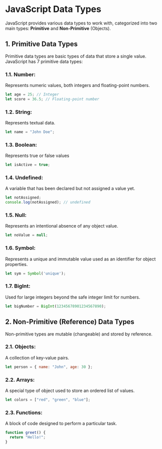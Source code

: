 # JavaScript Data Types

JavaScript provides various data types to work with, categorized into two main types: **Primitive** and **Non-Primitive** (Objects).

## 1. Primitive Data Types

Primitive data types are basic types of data that store a single value. JavaScript has 7 primitive data types:

### 1.1. **Number:**
Represents numeric values, both integers and floating-point numbers.

  ```js
  let age = 25; // Integer
  let score = 36.5; // Floating-point number
  ```

### 1.2. **String:**
Represents textual data.

  ```js
  let name = "John Doe";
  ```

### 1.3. **Boolean:**
Represents true or false values

  ```js
  let isActive = true;
  ```

### 1.4. **Undefined:**
A variable that has been declared but not assigned a value yet.

  ```js
  let notAssigned;
  console.log(notAssigned); // undefined
  ```

### 1.5. **Null**:
Represents an intentional absence of any object value.

  ```js
  let noValue = null;
  ```

### 1.6. **Symbol:**
Represents a unique and immutable value used as an identifier for object properties.

  ```js
  let sym = Symbol('unique');
  ```

### 1.7. **BigInt:**
Used for large integers beyond the safe integer limit for numbers.

  ```js
  let bigNumber = BigInt(12345678901234567890);
  ```


## 2. Non-Primitive (Reference) Data Types

Non-primitive types are mutable (changeable) and stored by reference. 

### 2.1. **Objects:**
A collection of key-value pairs.

  ```js
  let person = { name: "John", age: 30 };
  ```

### 2.2. **Arrays:**
A special type of object used to store an ordered list of values.

  ```js
  let colors = ["red", "green", "blue"];
  ```

### 2.3. **Functions:**
A block of code designed to perform a particular task.

  ```js
  function greet() {
    return "Hello!";
}
  ```



 


















